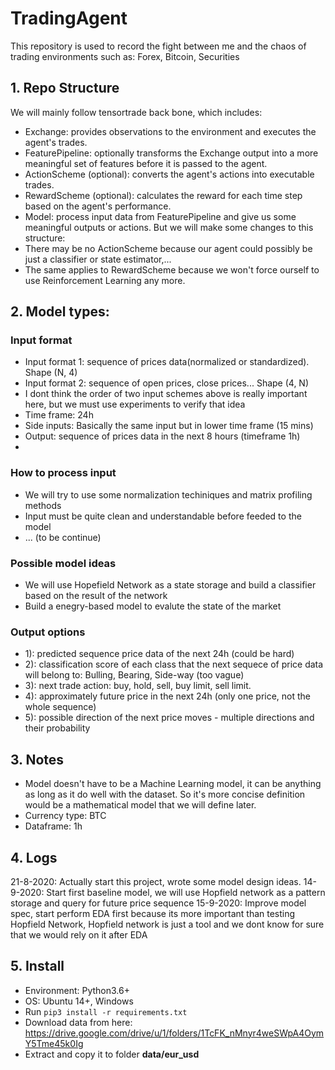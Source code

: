# TradingAgent

This repository is used to record the fight between me and the chaos of trading environments such as: Forex, Bitcoin, Securities

## 1. Repo Structure

We will mainly follow tensortrade back bone, which includes:
- Exchange: provides observations to the environment and executes the agent's trades.
- FeaturePipeline: optionally transforms the Exchange output into a more meaningful set of features before it is passed to the agent.
- ActionScheme (optional): converts the agent's actions into executable trades.
- RewardScheme (optional): calculates the reward for each time step based on the agent's performance.
- Model: process input data from FeaturePipeline and give us some meaningful outputs or actions.
But we will make some changes to this structure:
- There may be no ActionScheme because our agent could possibly be just a classifier or state estimator,...
- The same applies to RewardScheme because we won't force ourself to use Reinforcement Learning any more.

## 2. Model types:

### Input format

- Input format 1: sequence of prices data(normalized or standardized). Shape (N, 4) 
- Input format 2: sequence of open prices, close prices... Shape (4, N)
- I dont think the order of two input schemes above is really important here, but we must use experiments to verify that idea
- Time frame: 24h
- Side inputs: Basically the same input but in lower time frame (15 mins)
- Output: sequence of prices data in the next 8 hours (timeframe 1h)
- 

### How to process input

- We will try to use some normalization techiniques and matrix profiling methods
- Input must be quite clean and understandable before feeded to the model
- ... (to be continue)

### Possible model ideas

- We will use Hopefield Network as a state storage and build a classifier based on the result of the network
- Build a enegry-based model to evalute the state of the market

### Output options

- 1): predicted sequence price data of the next 24h (could be hard)
- 2): classification score of each class that the next sequece of price data will belong to: Bulling, Bearing, Side-way (too vague)
- 3): next trade action: buy, hold, sell, buy limit, sell limit.
- 4): approximately future price in the next 24h (only one price, not the whole sequence)
- 5): possible direction of the next price moves - multiple directions and their probability

## 3. Notes

- Model doesn't have to be a Machine Learning model, it can be anything as long as it do well with the dataset.
So it's more concise definition would be a mathematical model that we will define later.
- Currency type: BTC
- Dataframe: 1h

## 4. Logs

21-8-2020: Actually start this project, wrote some model design ideas.
14-9-2020: Start first baseline model, we will use Hopfield network as a pattern storage and query for future price sequence
15-9-2020: Improve model spec, start perform EDA first because its more important than testing Hopfield Network, 
Hopfield network is just a tool and we dont know for sure that we would rely on it after EDA

## 5. Install

- Environment: Python3.6+
- OS: Ubuntu 14+, Windows
- Run ```pip3 install -r requirements.txt```
- Download data from here: https://drive.google.com/drive/u/1/folders/1TcFK_nMnyr4weSWpA4OymY5Tme45k0Ig
- Extract and copy it to folder __data/eur_usd__
